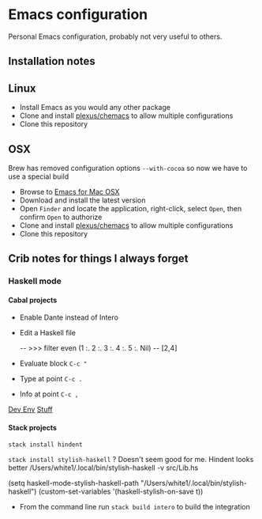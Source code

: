 # Emacs configuration

Personal Emacs configuration, probably not very useful to others.

## Installation notes ##

## Linux ###

- Install Emacs as you would any other package
- Clone and install [plexus/chemacs](https://github.com/plexus/chemacs) to allow multiple configurations
- Clone this repository

## OSX ###

Brew has removed configuration options `--with-cocoa` so now we have to use a special build

- Browse to [Emacs for Mac OSX](https://emacsformacosx.com/)
- Download and install the latest version
- Open `Finder` and locate the application, right-click, select `Open`, then confirm `Open` to authorize
- Clone and install [plexus/chemacs](https://github.com/plexus/chemacs) to allow multiple configurations
- Clone this repository

## Crib notes for things I always forget

### Haskell mode

#### Cabal projects

- Enable Dante instead of Intero
- Edit a Haskell file

    -- >>> filter even (1 :. 2 :. 3 :. 4 :. 5 :. Nil)
    -- [2,4]

- Evaluate block `C-c "`
- Type at point `C-c .`
- Info at point `C-c ,`

[Dev Env](http://haroldcarr.com/posts/2017-10-24-emacs-haskell-dev-env.html)
[Stuff](https://www.fosskers.ca/blog/nix-en.html)

#### Stack projects

`stack install hindent`

`stack install stylish-haskell` ?
Doesn't seem good for me. Hindent looks better
/Users/white1/.local/bin/stylish-haskell -v src/Lib.hs

(setq haskell-mode-stylish-haskell-path "/Users/white1/.local/bin/stylish-haskell")
(custom-set-variables
 '(haskell-stylish-on-save t))

- From the command line run `stack build intero` to build the integration
